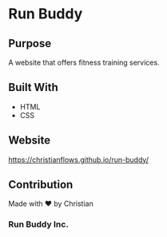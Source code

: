 # Run Buddy

## Purpose
A website that offers fitness training services.

## Built With
* HTML
* CSS

## Website
https://christianflows.github.io/run-buddy/

## Contribution
Made with ❤️ by Christian

### Run Buddy Inc. 
